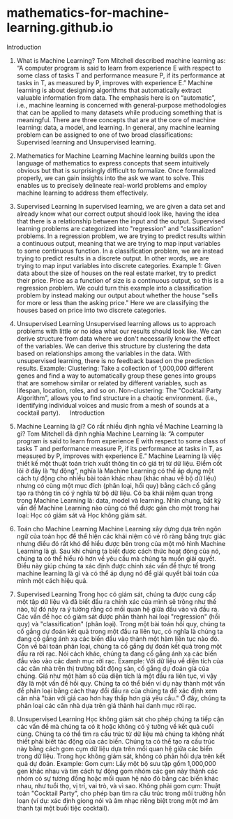 # mathematics-for-machine-learning.github.io
Introduction
1.	What is Machine Learning?
Tom Mitchell described machine learning as: “A computer program is said to learn from experience E with respect to some class of tasks T and performance measure P, if its performance at tasks in T, as measured by P, improves with experience E.”
Machine learning is about designing algorithms that automatically extract valuable information from data. The emphasis here is on “automatic”, i.e., machine learning is concerned with general-purpose methodologies that can be applied to many datasets while producing something that is meaningful. There are three concepts that are at the core of machine learning: data, a model, and learning.
	In general, any machine learning problem can be assigned to one of two broad classifications: Supervised learning and Unsupervised learning.
2.	Mathematics for Machine Learning
Machine learning builds upon the language of mathematics to express concepts that seem intuitively obvious but that is surprisingly difficult to formalize. Once formalized properly, we can gain insights into the ask we want to solve. This enables us to precisely delineate real-world problems and employ machine learning to address them effectively.
3.	Supervised Learning
In supervised learning, we are given a data set and already know what our correct output should look like, having the idea that there is a relationship between the input and the output.
Supervised learning problems are categorized into "regression" and "classification" problems. In a regression problem, we are trying to predict results within a continuous output, meaning that we are trying to map input variables to some continuous function. In a classification problem, we are instead trying to predict results in a discrete output. In other words, we are trying to map input variables into discrete categories. 
Example 1:
Given data about the size of houses on the real estate market, try to predict their price. Price as a function of size is a continuous output, so this is a regression problem. 
We could turn this example into a classification problem by instead making our output about whether the house "sells for more or less than the asking price." Here we are classifying the houses based on price into two discrete categories. 
4.	Unsupervised Learning
Unsupervised learning allows us to approach problems with little or no idea what our results should look like. We can derive structure from data where we don't necessarily know the effect of the variables.
We can derive this structure by clustering the data based on relationships among the variables in the data.
With unsupervised learning, there is no feedback based on the prediction results.
Example:
Clustering: Take a collection of 1,000,000 different genes and find a way to automatically group these genes into groups that are somehow similar or related by different variables, such as lifespan, location, roles, and so on.
Non-clustering: The "Cocktail Party Algorithm", allows you to find structure in a chaotic environment. (i.e., identifying individual voices and music from a mesh of sounds at a cocktail party).
 
Introduction
1.	Machine Learning là gì?
Có rất nhiều định nghĩa về Machine Learning là gì? Tom Mitchell đã định nghĩa Machine Learning là: “A computer program is said to learn from experience E with respect to some class of tasks T and performance measure P, if its performance at tasks in T, as measured by P, improves with experience E.”
Machine Learning là việc thiết kế một thuật toán trích xuất thông tin có giá trị từ dữ liệu. Điểm cốt lõi ở đây là “tự động”, nghĩa là Machine Learning có thể áp dụng một cách tự động cho nhiều bài toán khác nhau (khác nhau về bộ dữ liệu) nhưng có cùng một mục đích (phân loại, hồi quy) bằng cách cố gắng tạo ra thông tin có ý nghĩa từ bộ dữ liệu. Có ba khái niệm quan trọng trong Machine Learning là: data, model và learning.
	Nhìn chung, bất kỳ vấn đề Machine Learning nào cũng có thể được gán cho một trong hai loại: Học có giám sát và Học không giám sát.
2.	Toán cho Machine Learning
Machine Learning xây dựng dựa trên ngôn ngữ của toán học để thể hiện các khái niệm có vẻ rõ ràng bằng trực giác nhưng điều đó rất khó để hiểu được bên trong của một mô hình Machine Learning là gì. Sau khi chúng ta biết được cách thức hoạt động của nó, chúng ta có thể hiểu rõ hơn về yêu cầu mà chúng ta muốn giải quyết. Điều này giúp chúng ta xác định được chính xác vấn đề thực tế trong machine learning là gì và có thể áp dụng nó để giải quyết bài toán của mình một cách hiệu quả.
3.	Supervised Learning
Trong học có giám sát, chúng ta được cung cấp một tập dữ liệu và đã biết đầu ra chính xác của mình sẽ trông như thế nào, từ đó nảy ra ý tưởng rằng có mối quan hệ giữa đầu vào và đầu ra. 
Các vấn đề học có giám sát được phân thành hai loại "regression" (hồi quy) và "classification" (phân loại). Trong một bài toán hồi quy, chúng ta cố gắng dự đoán kết quả trong một đầu ra liên tục, có nghĩa là chúng ta đang cố gắng ánh xạ các biến đầu vào thành một hàm liên tục nào đó. Còn về bài toán phân loại, chúng ta cố gắng dự đoán kết quả trong một đầu ra rời rạc. Nói cách khác, chúng ta đang cố gắng ánh xạ các biến đầu vào vào các danh mục rời rạc.
Example: 
Với dữ liệu về diện tích của các căn nhà trên thị trường bất động sản, cố gắng dự đoán giá của chúng. Giá như một hàm số của diện tích là một đầu ra liên tục, vì vậy đây là một vấn đề hồi quy.
Chúng ta có thể biến ví dụ này thành một vấn đề phân loại bằng cách thay đổi đầu ra của chúng ta để xác định xem căn nhà "bán với giá cao hơn hay thấp hơn giá yêu cầu." Ở đây, chúng ta phân loại các căn nhà dựa trên giá thành hai danh mục rời rạc.


4.	Unsupervised Learning
	Học không giám sát cho phép chúng ta tiếp cận các vấn đề mà chúng ta có ít hoặc không có ý tưởng về kết quả cuối cùng. Chúng ta có thể tìm ra cấu trúc từ dữ liệu mà chúng ta không nhất thiết phải biết tác động của các biến.
Chúng ta có thể tạo ra cấu trúc này bằng cách gom cụm dữ liệu dựa trên mối quan hệ giữa các biến trong dữ liệu. Trong học không giám sát, không có phản hồi dựa trên kết quả dự đoán.
Example:
Gom cụm: Lấy một bộ sưu tập gồm 1,000,000 gen khác nhau và tìm cách tự động gom nhóm các gen này thành các nhóm có sự tương đồng hoặc mối quan hệ nào đó bằng các biến khác nhau, như tuổi thọ, vị trí, vai trò, và vì sao.
Không phải gom cụm: Thuật toán "Cocktail Party", cho phép bạn tìm ra cấu trúc trong môi trường hỗn loạn (ví dụ: xác định giọng nói và âm nhạc riêng biệt trong một mớ âm thanh tại một buổi tiệc cocktail).
